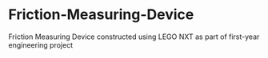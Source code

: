# Friction-Measuring-Device
Friction Measuring Device constructed using LEGO NXT as part of first-year engineering project
